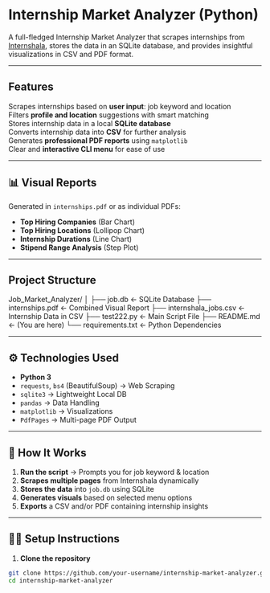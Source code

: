 # Internship Market Analyzer (Python)

A full-fledged Internship Market Analyzer that scrapes internships from [Internshala](https://internshala.com), stores the data in an SQLite database, and provides insightful visualizations in CSV and PDF format.

---

## Features

 Scrapes internships based on **user input**: job keyword and location  
 Filters **profile and location** suggestions with smart matching  
 Stores internship data in a local **SQLite database**  
 Converts internship data into **CSV** for further analysis  
 Generates **professional PDF reports** using `matplotlib`  
 Clear and **interactive CLI menu** for ease of use

---

## 📊 Visual Reports

Generated in `internships.pdf` or as individual PDFs:

-  **Top Hiring Companies** (Bar Chart)
-  **Top Hiring Locations** (Lollipop Chart)
-  **Internship Durations** (Line Chart)
-  **Stipend Range Analysis** (Step Plot)

---

##  Project Structure

  Job_Market_Analyzer/
    │
    ├── job.db                   ← SQLite Database
    ├── internships.pdf          ← Combined Visual Report
    ├── internshala_jobs.csv     ← Internship Data in CSV
    ├── test222.py               ← Main Script File
    ├── README.md                ← (You are here)
    └── requirements.txt         ← Python Dependencies

  ---

## ⚙️ Technologies Used

- **Python 3**
- `requests`, `bs4` (BeautifulSoup) → Web Scraping  
- `sqlite3` → Lightweight Local DB  
- `pandas` → Data Handling  
- `matplotlib` → Visualizations  
- `PdfPages` → Multi-page PDF Output  

---

## 🚀 How It Works

1. **Run the script** → Prompts you for job keyword & location  
2. **Scrapes multiple pages** from Internshala dynamically  
3. **Stores the data** into `job.db` using SQLite  
4. **Generates visuals** based on selected menu options  
5. **Exports** a CSV and/or PDF containing internship insights  

---

## 🧑‍💻 Setup Instructions

1. **Clone the repository**

```bash
git clone https://github.com/your-username/internship-market-analyzer.git
cd internship-market-analyzer
